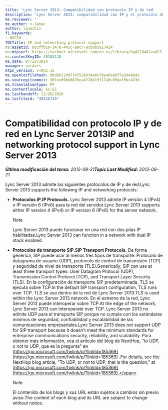 ```yaml
---
title: 'Lync Server 2013: Compatibilidad con protocolo IP y de red'
description: 'Lync Server 2013: compatibilidad con IP y el protocolo de red.'
ms.reviewer: ''
ms.author: v-lanac
author: lanachin
f1.keywords:
- NOCSH
TOCTitle: IP and networking protocol support
ms:assetid: b0cffb10-3478-445c-89c7-8cb8b5027424
ms:mtpsurl: https://technet.microsoft.com/en-us/library/Gg412848(v=OCS.15)
ms:contentKeyID: 48185128
ms.date: 07/23/2014
manager: serdars
mtps_version: v=OCS.15
ms.openlocfilehash: dbd8022dd7197524334e0c70ea0ad875a30446de
ms.sourcegitcommit: 36fee89bb887bea4f18b19f17a8c69daf5bc423d
ms.translationtype: MT
ms.contentlocale: es-ES
ms.lasthandoff: 11/26/2020
ms.locfileid: "49426749"
---
```

# <a name="ip-and-networking-protocol-support-in-lync-server-2013"></a><span data-ttu-id="a85c2-103">Compatibilidad con protocolo IP y de red en Lync Server 2013</span><span class="sxs-lookup"><span data-stu-id="a85c2-103">IP and networking protocol support in Lync Server 2013</span></span>

<div data-xmlns="http://www.w3.org/1999/xhtml">

<div class="topic" data-xmlns="http://www.w3.org/1999/xhtml" data-msxsl="urn:schemas-microsoft-com:xslt" data-cs="https://msdn.microsoft.com/">

<div data-asp="https://msdn2.microsoft.com/asp">



</div>

<div id="mainSection">

<div id="mainBody"><span data-ttu-id="a85c2-104">

<span> </span></span><span class="sxs-lookup"><span data-stu-id="a85c2-104">

<span> </span></span></span>

<span data-ttu-id="a85c2-105">_**Última modificación del tema:** 2012-09-21_</span><span class="sxs-lookup"><span data-stu-id="a85c2-105">_**Topic Last Modified:** 2012-09-21_</span></span>

<span data-ttu-id="a85c2-106">Lync Server 2013 admite los siguientes protocolos de IP y de red:</span><span class="sxs-lookup"><span data-stu-id="a85c2-106">Lync Server 2013 supports the following IP and networking protocols:</span></span>

  - <span data-ttu-id="a85c2-107">**Protocolos IP.**</span><span class="sxs-lookup"><span data-stu-id="a85c2-107">**IP Protocols.**</span></span>   <span data-ttu-id="a85c2-108">Lync Server 2013 admite IP versión 4 (IPv4) o IP versión 6 (IPv6) para la red del servidor.</span><span class="sxs-lookup"><span data-stu-id="a85c2-108">Lync Server 2013 supports either IP version 4 (IPv4) or IP version 6 (IPv6) for the server network.</span></span>
    
    <div>
    

    > [!NOTE]  
    > <span data-ttu-id="a85c2-109">Lync Server 2013 puede funcionar en una red con dos pilas IP habilitadas.</span><span class="sxs-lookup"><span data-stu-id="a85c2-109">Lync Server 2013 can function in a network with dual IP stack enabled.</span></span>

    
    </div>

  - <span data-ttu-id="a85c2-110">**Protocolos de transporte SIP.**</span><span class="sxs-lookup"><span data-stu-id="a85c2-110">**SIP Transport Protocols.**</span></span>   <span data-ttu-id="a85c2-111">De forma genérica, SIP puede usar al menos tres tipos de transporte: Protocolo de datagrama de usuario (UDP), protocolo de control de transmisión (TCP) y seguridad de nivel de transporte (TLS).</span><span class="sxs-lookup"><span data-stu-id="a85c2-111">Generically, SIP can use at least three transport types: User Datagram Protocol (UDP), Transmission Control Protocol (TCP), and Transport Layer Security (TLS).</span></span> <span data-ttu-id="a85c2-112">En la configuración de transporte SIP predeterminada, TLS se ejecuta sobre TCP.</span><span class="sxs-lookup"><span data-stu-id="a85c2-112">In the default SIP transport configuration, TLS runs over TCP.</span></span> <span data-ttu-id="a85c2-113">TLS se usa dentro de la red de Lync Server 2013.</span><span class="sxs-lookup"><span data-stu-id="a85c2-113">TLS is used within the Lync Server 2013 network.</span></span> <span data-ttu-id="a85c2-114">En el extremo de la red, Lync Server 2013 puede interoperar sobre TCP.</span><span class="sxs-lookup"><span data-stu-id="a85c2-114">At the edge of the network, Lync Server 2013 can interoperate over TCP.</span></span> <span data-ttu-id="a85c2-115">Lync Server 2013 no admite UDP para el transporte SIP porque no cumple con los estándares mínimos de seguridad, confiabilidad y escalabilidad de las comunicaciones empresariales.</span><span class="sxs-lookup"><span data-stu-id="a85c2-115">Lync Server 2013 does not support UDP for SIP transport because it doesn’t meet the minimum standards for enterprise communications security, reliability, and scalability.</span></span> <span data-ttu-id="a85c2-116">Para obtener más información, vea el artículo del blog de NextHop, "to UDP, o not to UDP, que es la pregunta" en [https://go.microsoft.com/fwlink/p/?linkId=185369](https://go.microsoft.com/fwlink/p/?linkid=185369) .</span><span class="sxs-lookup"><span data-stu-id="a85c2-116">For details, see the NextHop blog article, "To UDP, or not to UDP, that is the question," at [https://go.microsoft.com/fwlink/p/?linkId=185369](https://go.microsoft.com/fwlink/p/?linkid=185369).</span></span>
    
    <div>
    

    > [!NOTE]  
    > <span data-ttu-id="a85c2-117">El contenido de los blogs y sus URL están sujetos a cambios sin previo aviso.</span><span class="sxs-lookup"><span data-stu-id="a85c2-117">The content of each blog and its URL are subject to change without notice.</span></span>

    
    <span data-ttu-id="a85c2-118"></div>

</div>

<span> </span>

</div>

</div>

</span><span class="sxs-lookup"><span data-stu-id="a85c2-118"></div>

</div>

<span> </span>

</div>

</div>

</span></span></div>

